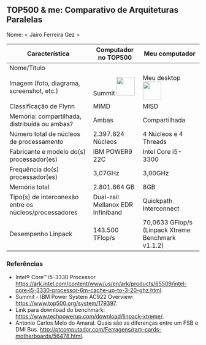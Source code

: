TOP500 & me: Comparativo de Arquiteturas Paralelas
--------------------------------------------------

Nome: < Jairo Ferreira Gez >

| Característica                                            | Computador no TOP500  | Meu computador  |
| --------------------------------------------------------- | --------------------- | --------------- |
| Nome/Título                                               |                       |                 |
| Imagem (foto, diagrama, screenshot, etc.)                 |Summit <img src="https://s2.glbimg.com/rArBDIKDXsCbV3LjGbLkHATGO6k=/0x0:825x464/984x0/smart/filters:strip_icc()/i.s3.glbimg.com/v1/AUTH_59edd422c0c84a879bd37670ae4f538a/internal_photos/bs/2018/s/8/ciOt52SzAKlMTZdlZnog/supercomputador1.jpg" width="48"> | Meu desktop <img src="http://www.top500.org/static//images/Top500_logo.png" width="48">|
| Classificação de Flynn                                    |MIMD                   |MISD             |
| Memória: compartilhada, distribuída ou ambas?             |Ambas                  |Compartilhada    |
| Número total de núcleos de processamento                  |2.397.824 Núcleos      |4 Núcleos e 4 Threads|
| Fabricante e modelo do(s) processador(es)                 |IBM POWER9 22C         |Intel Core i5-3300|
| Frequência do(s) processador(es)                          |3,07GHz                |3,00GHz          |
| Memória total                                             |2.801.664 GB           |8GB              |
| Tipo(s) de interconexão entre os núcleos/processadores    |Dual-rail Mellanox EDR Infiniband|Quickpath Interconnect|
| Desempenho Linpack                                        |143.500 TFlop/s        |70,0633 GFlop/s (Linpack Xtreme Benchmark v1.1.2) |

### Referências
- Intel® Core™ i5-3330 Processor https://ark.intel.com/content/www/us/en/ark/products/65509/intel-core-i5-3330-processor-6m-cache-up-to-3-20-ghz.html.
- Summit - IBM Power System AC922 Overview: https://www.top500.org/system/179397.
- Link para download do benchmark: https://www.techpowerup.com/download/linpack-xtreme/.
- Antonio Carlos Melo do Amaral. Quais são as diferenças entre um FSB e DMI Bus. http://ptcomputador.com/Ferragens/ram-cards-motherboards/56478.html.
